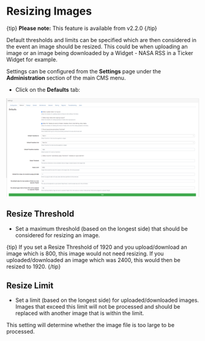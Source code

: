 <!--toc=media-->

# Resizing Images

{tip}
**Please note:** This feature is available from v2.2.0
{/tip}

Default thresholds and limits can be specified which are then considered in the event an image should be resized. This could be when uploading an image or an image being downloaded by a Widget - NASA RSS in a Ticker Widget for example.

Settings can be configured from the **Settings** page under the **Administration** section of the main CMS menu.

- Click on the **Defaults** tab:

![Resizing Images](img/v3_media_resizing_images.png)



## Resize Threshold

- Set a maximum threshold (based on the longest side) that should be considered for resizing an image.

{tip}
If you set a Resize Threshold of 1920 and you upload/download an image which is 800, this image would not need resizing. If you uploaded/downloaded an image which was 2400, this would then be resized to 1920.
{/tip}

## Resize Limit

- Set a limit (based on the longest side) for uploaded/downloaded images. Images that exceed this limit will not be processed and should be replaced with another image that is within the limit.

This setting will determine whether the image file is too large to be processed.
